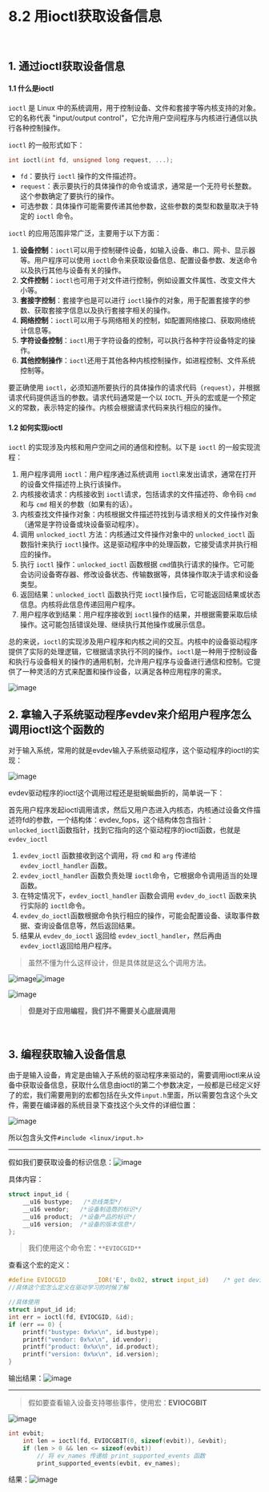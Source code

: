 # 8.2 用ioctl获取设备信息

‍

## 1. 通过ioctl获取设备信息

#### 1.1 什么是ioctl

​`ioctl`​ 是 Linux 中的系统调用，用于控制设备、文件和套接字等内核支持的对象。它的名称代表 "input/output control"，它允许用户空间程序与内核进行通信以执行各种控制操作。

​`ioctl`​ 的一般形式如下：

```c
int ioctl(int fd, unsigned long request, ...);
```

* ​`fd`​：要执行 `ioctl`​ 操作的文件描述符。
* ​`request`​：表示要执行的具体操作的命令或请求，通常是一个无符号长整数。这个参数确定了要执行的操作。
* 可选参数：具体操作可能需要传递其他参数，这些参数的类型和数量取决于特定的 `ioctl`​ 命令。

​`ioctl`​ 的应用范围非常广泛，主要用于以下方面：

1. **设备控制**：`ioctl`​ 可以用于控制硬件设备，如输入设备、串口、网卡、显示器等。用户程序可以使用 `ioctl`​ 命令来获取设备信息、配置设备参数、发送命令以及执行其他与设备有关的操作。
2. **文件控制**：`ioctl`​ 也可用于对文件进行控制，例如设置文件属性、改变文件大小等。
3. **套接字控制**：套接字也是可以进行 `ioctl`​ 操作的对象，用于配置套接字的参数、获取套接字信息以及执行套接字相关的操作。
4. **网络控制**：`ioctl`​ 可以用于与网络相关的控制，如配置网络接口、获取网络统计信息等。
5. **字符设备控制**：`ioctl`​ 用于字符设备的控制，可以执行各种字符设备特定的操作。
6. **其他控制操作**：`ioctl`​ 还用于其他各种内核控制操作，如进程控制、文件系统控制等。

要正确使用 `ioctl`​，必须知道所要执行的具体操作的请求代码（`request`​），并根据请求代码提供适当的参数。请求代码通常是一个以 `IOCTL_`​ 开头的宏或是一个预定义的常数，表示特定的操作。内核会根据请求代码来执行相应的操作。

#### 1.2 如何实现ioctl

​`ioctl`​ 的实现涉及内核和用户空间之间的通信和控制。以下是 `ioctl`​ 的一般实现流程：

1. 用户程序调用 `ioctl`​：用户程序通过系统调用 `ioctl`​ 来发出请求，通常在打开的设备文件描述符上执行该操作。
2. 内核接收请求：内核接收到 `ioctl`​ 请求，包括请求的文件描述符、命令码 `cmd`​ 和与 `cmd`​ 相关的参数（如果有的话）。
3. 内核查找文件操作对象：内核根据文件描述符找到与请求相关的文件操作对象（通常是字符设备或块设备驱动程序）。
4. 调用 `unlocked_ioctl`​ 方法：内核通过文件操作对象中的 `unlocked_ioctl`​ 函数指针来执行 `ioctl`​ 操作。这是驱动程序中的处理函数，它接受请求并执行相应的操作。
5. 执行 `ioctl`​ 操作：`unlocked_ioctl`​ 函数根据 `cmd`​ 值执行请求的操作。它可能会访问设备寄存器、修改设备状态、传输数据等，具体操作取决于请求和设备类型。
6. 返回结果：`unlocked_ioctl`​ 函数执行完 `ioctl`​ 操作后，它可能返回结果或状态信息。内核将此信息传递回用户程序。
7. 用户程序收到结果：用户程序接收到 `ioctl`​ 操作的结果，并根据需要采取后续操作。这可能包括错误处理、继续执行其他操作或展示信息。

总的来说，`ioctl`​ 的实现涉及用户程序和内核之间的交互。内核中的设备驱动程序提供了实际的处理逻辑，它根据请求执行不同的操作。`ioctl`​ 是一种用于控制设备和执行与设备相关的操作的通用机制，允许用户程序与设备进行通信和控制。它提供了一种灵活的方式来配置和操作设备，以满足各种应用程序的需求。

​![image](assets/image-20231028182741-0ctt8e9.png)​

## 2. 拿输入子系统驱动程序evdev来介绍用户程序怎么调用ioctl这个函数的

对于输入系统，常用的就是evdev输入子系统驱动程序，这个驱动程序的ioctl的实现：

​![image](assets/image-20231028214946-996im9g.png)​

evdev驱动程序的ioctl这个调用过程还是挺蜿蜒曲折的，简单说一下：

首先用户程序发起ioctl调用请求，然后又用户态进入内核态，内核通过设备文件描述符fd的参数，一个结构体：evdev_fops，这个结构体包含指针：`unlocked_ioctl`​函数指针，找到它指向的这个驱动程序的ioctl函数，也就是`evdev_ioctl`​

1. ​`evdev_ioctl`​ 函数接收到这个调用，将 `cmd`​ 和 `arg`​ 传递给 `evdev_ioctl_handler`​ 函数。
2. ​`evdev_ioctl_handler`​ 函数负责处理 `ioctl`​ 命令，它根据命令调用适当的处理函数。
3. 在特定情况下，`evdev_ioctl_handler`​ 函数会调用 `evdev_do_ioctl`​ 函数来执行实际的 `ioctl`​ 命令。
4. ​`evdev_do_ioctl`​ 函数根据命令执行相应的操作，可能会配置设备、读取事件数据、查询设备信息等，然后返回结果。
5. 结果从 `evdev_do_ioctl`​ 返回给 `evdev_ioctl_handler`​，然后再由 `evdev_ioctl`​ 返回给用户程序。

> 虽然不懂为什么这样设计，但是具体就是这么个调用方法。

​![image](assets/image-20231028221937-vc8qfj0.png)​![image](assets/image-20231028222025-l1yienr.png)​​

​![image](assets/image-20231028222038-745laga.png)​

> **但是对于应用编程，我们并不需要关心底层调用**

‍

## 3. 编程获取输入设备信息

由于是输入设备，肯定是由输入子系统的驱动程序来驱动的，需要调用ioctl来从设备中获取设备信息，获取什么信息由ioctl的第二个参数决定，一般都是已经定义好了的宏，我们需要用到的宏都包括在头文件`input.h`​里面，所以需要包含这个头文件，需要在编译器的系统目录下查找这个头文件的详细位置：

​![image](assets/image-20231028222632-j0a5m7q.png)​

所以包含头文件`#include <linux/input.h>`​

---

假如我们要获取设备的标识信息：​![image](assets/image-20231028222846-xfcogpd.png)​

具体内容：

```c
struct input_id {
	__u16 bustype;	 /*总线类型*/
	__u16 vendor;	/*设备制造商的标识*/
	__u16 product;	/*设备产品的标识*/
	__u16 version;	/*设备的版本信息*/
};
```

> 我们使用这个命令宏：​`**EVIOCGID**`​

查看这个宏的定义：

```c
#define EVIOCGID		_IOR('E', 0x02, struct input_id)	/* get device ID */
//具体这个宏怎么定义在驱动学习的时候了解
```

```c
//具体使用
struct input_id id;
int err = ioctl(fd, EVIOCGID, &id);
if (err == 0) {
    printf("bustype: 0x%x\n", id.bustype);
    printf("vendor: 0x%x\n", id.vendor);
    printf("product: 0x%x\n", id.product);
    printf("version: 0x%x\n", id.version);
}
```

输出结果：​![image](assets/image-20231028223229-yelkih8.png)​

---

> 假如要查看输入设备支持哪些事件，使用宏：**EVIOCGBIT**

​![image](assets/image-20231028224227-ydpx1ef.png)​

```c
int evbit;
    int len = ioctl(fd, EVIOCGBIT(0, sizeof(evbit)), &evbit);
    if (len > 0 && len <= sizeof(evbit))
        // 将 ev_names 传递给 print_supported_events 函数
        print_supported_events(evbit, ev_names);
```

结果：​![image](assets/image-20231028224321-htioovx.png)​
